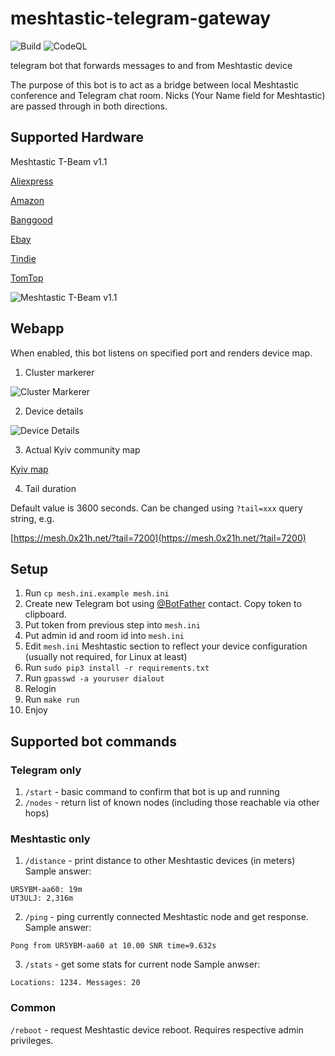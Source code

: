 # meshtastic-telegram-gateway
![Build](https://github.com/tb0hdan/meshtastic-telegram-gateway/actions/workflows/build.yml/badge.svg)
![CodeQL](https://github.com/tb0hdan/meshtastic-telegram-gateway/actions/workflows/codeql-analysis.yml/badge.svg)

telegram bot that forwards messages to and from Meshtastic device

The purpose of this bot is to act as a bridge between local Meshtastic conference and
Telegram chat room. Nicks (Your Name field for Meshtastic) are passed through in both directions.

## Supported Hardware

Meshtastic T-Beam v1.1

[Aliexpress](https://www.aliexpress.com/item/4001178678568.html)

[Amazon](https://www.amazon.com/TTGO-Meshtastic-T-Beam-Bluetooth-Battery/dp/B08GLDQDW1)

[Banggood](https://www.banggood.com/LILYGO-TTGO-Meshtastic-T-Beam-V1_1-ESP32-433-or-915-or-923Mhz-WiFi-Bluetooth-ESP32-GPS-NEO-6M-SMA-18650-Battery-Holder-With-OLED-p-1727472.html)

[Ebay](https://www.ebay.com/itm/353398290066)

[Tindie](https://www.tindie.com/products/lilygo/lilygo-ttgo-t-beam-v11-esp32/)

[TomTop](https://www.tomtop.com/p-e13012-4.html)

![Meshtastic T-Beam v1.1](https://raw.githubusercontent.com/tb0hdan/meshtastic-telegram-gateway/master/img/tbeam_11.jpeg)


## Webapp

When enabled, this bot listens on specified port and renders device map.

1. Cluster markerer

![Cluster Markerer](https://raw.githubusercontent.com/tb0hdan/meshtastic-telegram-gateway/master/img/gmaps.png)

2. Device details

![Device Details](https://raw.githubusercontent.com/tb0hdan/meshtastic-telegram-gateway/master/img/gmaps_details.png)

3. Actual Kyiv community map

[Kyiv map](https://mesh.0x21h.net)

4. Tail duration

Default value is 3600 seconds. Can be changed using `?tail=xxx` query string, e.g.

[https://mesh.0x21h.net/?tail=7200](https://mesh.0x21h.net/?tail=7200)


## Setup

1. Run `cp mesh.ini.example mesh.ini`
2. Create new Telegram bot using [@BotFather](https://t.me/BotFather) contact. Copy token to clipboard.
3. Put token from previous step into `mesh.ini`
4. Put admin id and room id into `mesh.ini`
5. Edit `mesh.ini` Meshtastic section to reflect your device configuration (usually not required, for Linux at least)
6. Run `sudo pip3 install -r requirements.txt`
7. Run `gpasswd -a youruser dialout`
8. Relogin
9. Run `make run`
10. Enjoy


## Supported bot commands

### Telegram only

1. `/start` - basic command to confirm that bot is up and running
2. `/nodes` - return list of known nodes (including those reachable via other hops)


### Meshtastic only

1. `/distance` - print distance to other Meshtastic devices (in meters)
Sample answer:

```
UR5YBM-aa60: 19m
UT3ULJ: 2,316m
```


2. `/ping` - ping currently connected Meshtastic node and get response.
Sample answer:

```
Pong from UR5YBM-aa60 at 10.00 SNR time=9.632s
```

3. `/stats` - get some stats for current node
Sample anwser:

```
Locations: 1234. Messages: 20
```

### Common

`/reboot` - request Meshtastic device reboot. Requires respective admin privileges.
